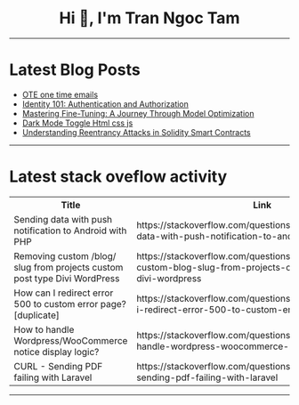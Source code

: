<h1 align="center">Hi 👋, I'm Tran Ngoc Tam</h1>

---

# Latest Blog Posts 
<!-- BLOG-POST-LIST:START -->
- [OTE one time emails](https://dev.to/jswhisperer/ote-one-time-emails-10n0)
- [Identity 101: Authentication and Authorization](https://dev.to/unknwon/identity-101-authentication-and-authorization-2717)
- [Mastering Fine-Tuning: A Journey Through Model Optimization](https://dev.to/mohammadshahidbeigh/mastering-fine-tuning-a-journey-through-model-optimization-5hj)
- [Dark Mode Toggle Html css js](https://dev.to/babar_ali/dark-mode-toggle-html-css-js-mce)
- [Understanding Reentrancy Attacks in Solidity Smart Contracts](https://dev.to/ceasermikes002/understanding-reentrancy-attacks-in-solidity-smart-contracts-41k6)
<!-- BLOG-POST-LIST:END -->

---

# Latest stack oveflow activity
<table>
  <tr><th>Title</th><th>Link</th></tr>
  <!-- STACKOVERFLOW:START --><tr><td>Sending data with push notification to Android with PHP</td><td>https://stackoverflow.com/questions/78950039/sending-data-with-push-notification-to-android-with-php</td></tr><tr><td>Removing custom /blog/ slug from projects custom post type Divi WordPress</td><td>https://stackoverflow.com/questions/78950020/removing-custom-blog-slug-from-projects-custom-post-type-divi-wordpress</td></tr><tr><td>How can I redirect error 500 to custom error page? [duplicate]</td><td>https://stackoverflow.com/questions/78949912/how-can-i-redirect-error-500-to-custom-error-page</td></tr><tr><td>How to handle Wordpress/WooCommerce notice display logic?</td><td>https://stackoverflow.com/questions/78949784/how-to-handle-wordpress-woocommerce-notice-display-logic</td></tr><tr><td>CURL - Sending PDF failing with Laravel</td><td>https://stackoverflow.com/questions/78949530/curl-sending-pdf-failing-with-laravel</td></tr><!-- STACKOVERFLOW:END -->
</table>

---


